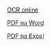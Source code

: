 [OCR online](https://www.onlineocr.net/)

[PDF na Word](https://www.ilovepdf.com/pdf_to_word)

[PDF na Excel](https://www.ilovepdf.com/pdf_to_excel)
